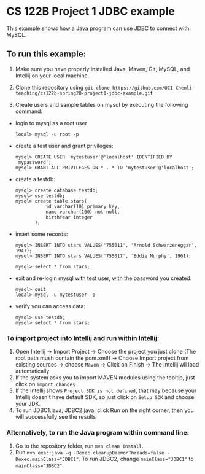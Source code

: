 # CS 122B Project 1 JDBC example

This example shows how a Java program can use JDBC to connect with MySQL.

## To run this example: 

1. Make sure you have properly installed Java, Maven, Git, MySQL, and Intellij on your local machine.
2. Clone this repository using `git clone https://github.com/UCI-Chenli-teaching/cs122b-spring20-project1-jdbc-example.git`

3. Create users and sample tables on mysql by executing the following command:

 - login to mysql as a root user 
    ```
    local> mysql -u root -p
    ```

 - create a test user and grant privileges:
    ```
    mysql> CREATE USER 'mytestuser'@'localhost' IDENTIFIED BY 'mypassword';
    mysql> GRANT ALL PRIVILEGES ON * . * TO 'mytestuser'@'localhost';
    ```

 - create a testdb:
    ```
    mysql> create database testdb;
    mysql> use testdb;
    mysql> create table stars(
               id varchar(10) primary key,
               name varchar(100) not null,
               birthYear integer
           );
    ```
 - insert some records:
    ``` 
    mysql> INSERT INTO stars VALUES('755011', 'Arnold Schwarzeneggar', 1947);
    mysql> INSERT INTO stars VALUES('755017', 'Eddie Murphy', 1961);

    mysql> select * from stars;
    ```
 - exit and re-login mysql with test user, with the password you created:
    ```
    mysql> quit
    local> mysql -u mytestuser -p
    ```
 - verify you can access data:    
    ```
    mysql> use testdb;
    mysql> select * from stars;
    ```

### To import project into Intellij and run within Intellij:

1. Open Intellij -> Import Project -> Choose the project you just clone (The root path mush contain the pom.xml!) -> Choose Import project from existing sources -> choose `Maven` -> Click on Finish -> The Intellij wll load automatically
2. If the system asks you to import MAVEN modules using the tooltip, just click on `import changes`
3. If the Intellij shows `Project SDK is not defined`, that may because your Intellij doesn't have default SDK, so just click on `Setup SDK` and choose your JDK.
4. To run JDBC1.java, JDBC2.java, click Run on the right corner, then you will successfully see the results

### Alternatively, to run the Java program within command line:

1. Go to the repository folder, run `mvn clean install`.
2. Run `mvn exec:java -q -Dexec.cleanupDaemonThreads=false -Dexec.mainClass="JDBC1"`. To run JDBC2, change `mainClass="JDBC1"` to `mainClass="JDBC2"`.
